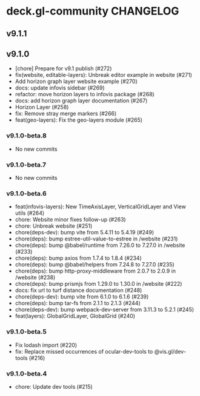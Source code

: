 # deck.gl-community CHANGELOG

## v9.1.1

## v9.1.0

- [chore] Prepare for v9.1 publish (#272)
- fix(website, editable-layers): Unbreak editor example in website (#271)
- Add horizon graph layer website example (#270)
- docs: update infovis sidebar (#269)
- refactor: move horizon layers to infovis package (#268)
- docs: add horizon graph layer documentation (#267)
- Horizon Layer (#258)
- fix: Remove stray merge markers (#266)
- feat(geo-layers): Fix the geo-layers module (#265)


### v9.1.0-beta.8

- No new commits

### v9.1.0-beta.7

- No new commits

### v9.1.0-beta.6

- feat(infovis-layers): New TimeAxisLayer, VerticalGridLayer and View utils (#264)
- chore: Website minor fixes follow-up (#263)
- chore: Unbreak website (#251)
- chore(deps-dev): bump vite from 5.4.11 to 5.4.19 (#249)
- chore(deps): bump estree-util-value-to-estree in /website (#231)
- chore(deps): bump @babel/runtime from 7.26.0 to 7.27.0 in /website (#233)
- chore(deps): bump axios from 1.7.4 to 1.8.4 (#234)
- chore(deps): bump @babel/helpers from 7.24.8 to 7.27.0 (#235)
- chore(deps): bump http-proxy-middleware from 2.0.7 to 2.0.9 in /website (#238)
- chore(deps): bump prismjs from 1.29.0 to 1.30.0 in /website (#222)
- docs: fix url to turf distance documentation (#248)
- chore(deps-dev): bump vite from 6.1.0 to 6.1.6 (#239)
- chore(deps): bump tar-fs from 2.1.1 to 2.1.3 (#244)
- chore(deps-dev): bump webpack-dev-server from 3.11.3 to 5.2.1 (#245)
- feat(layers): GlobalGridLayer, GlobalGrid (#240)

### v9.1.0-beta.5

- Fix lodash import (#220)
- fix: Replace missed occurrences of ocular-dev-tools to @vis.gl/dev-tools (#216)

### v9.1.0-beta.4

- chore: Update dev tools (#215)
